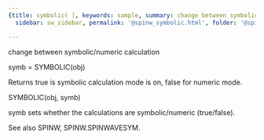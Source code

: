 ```yaml
---
{title: symbolic( ), keywords: sample, summary: change between symbolic/numeric calculation,
  sidebar: sw_sidebar, permalink: '@spinw_symbolic.html', folder: '@spinw', mathjax: 'true'}

---
```

  change between symbolic/numeric calculation
 
  symb = SYMBOLIC(obj)
 
  Returns true is symbolic calculation mode is on, false for numeric mode.
 
  SYMBOLIC(obj, symb)
 
  symb sets whether the calculations are symbolic/numeric (true/false).
 
  See also SPINW, SPINW.SPINWAVESYM.
 

